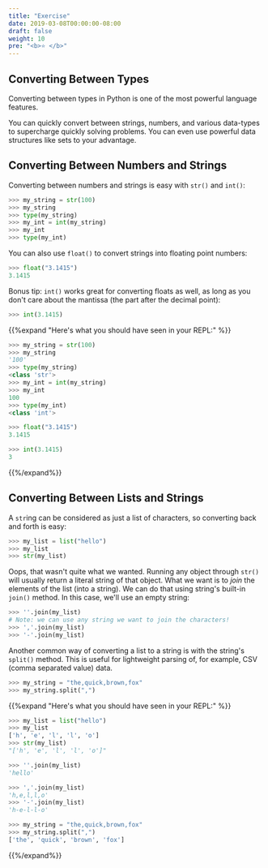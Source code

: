 ```yaml
---
title: "Exercise"
date: 2019-03-08T00:00:00-08:00
draft: false
weight: 10
pre: "<b>⭐️ </b>"
---
```


## Converting Between Types

Converting between types in Python is one of the most powerful language features.

You can quickly convert between strings, numbers, and various data-types to supercharge quickly solving problems.
You can even use powerful data structures like sets to your advantage.

## Converting Between Numbers and Strings

Converting between numbers and strings is easy with `str()` and `int()`:

```python
>>> my_string = str(100)
>>> my_string
>>> type(my_string)
>>> my_int = int(my_string)
>>> my_int
>>> type(my_int)
```

You can also use `float()` to convert strings into floating point numbers:

```python
>>> float("3.1415")
3.1415
```

Bonus tip: `int()` works great for converting floats as well, as long as you don't care about the mantissa (the part after the decimal point):

```python
>>> int(3.1415)
```

{{%expand "Here's what you should have seen in your REPL:" %}}

```python
>>> my_string = str(100)
>>> my_string
'100'
>>> type(my_string)
<class 'str'>
>>> my_int = int(my_string)
>>> my_int
100
>>> type(my_int)
<class 'int'>
```

```python
>>> float("3.1415")
3.1415
```

```python
>>> int(3.1415)
3
```
{{%/expand%}}

## Converting Between Lists and Strings

A `str`ing can be considered as just a list of characters, so converting back and forth is easy:

```python
>>> my_list = list("hello")
>>> my_list
>>> str(my_list)
```

Oops, that wasn't quite what we wanted. Running any object through `str()` will usually return a literal string of that object. What we want is to *join* the elements of the list (into a string). We can do that using string's built-in `join()` method. In this case, we'll use an empty string:

```python
>>> ''.join(my_list)
# Note: we can use any string we want to join the characters!
>>> ','.join(my_list)
>>> '-'.join(my_list)
```

Another common way of converting a list to a string is with the string's `split()` method. This is useful for lightweight parsing of, for example, CSV (comma separated value) data.

```python
>>> my_string = "the,quick,brown,fox"
>>> my_string.split(",")
```

{{%expand "Here's what you should have seen in your REPL:" %}}

```python
>>> my_list = list("hello")
>>> my_list
['h', 'e', 'l', 'l', 'o']
>>> str(my_list)
"['h', 'e', 'l', 'l', 'o']"
```

```python
>>> ''.join(my_list)
'hello'

>>> ','.join(my_list)
'h,e,l,l,o'
>>> '-'.join(my_list)
'h-e-l-l-o'
```

```python
>>> my_string = "the,quick,brown,fox"
>>> my_string.split(",")
['the', 'quick', 'brown', 'fox']
```

{{%/expand%}}
